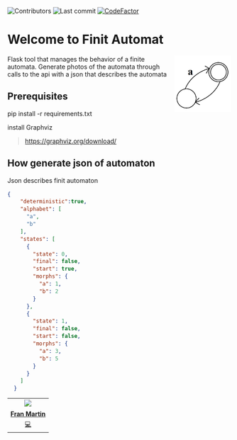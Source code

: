 
<!-- start project-info -->
<!--
project_title: Finit Automat
github_project: https://github.com/manudiv16/Finit_Automat
license: MIT
icon: /home/manu/PycharmProjects/Finit_Automat/doc/Thompson-kleene-star.svg
homepage: https://github.com/manudiv16/Finit_Automat
license-badge: False
contributors-badge: True
lastcommit-badge: True
codefactor-badge: True
--->

<!-- end project-info -->

<!-- start badges -->

![Contributors](https://img.shields.io/github/contributors-anon/manudiv16/Finit_Automat)
![Last commit](https://img.shields.io/github/last-commit/manudiv16/Finit_Automat)
[![CodeFactor](https://www.codefactor.io/repository/github/manudiv16/Finit_Automat/badge/master)](https://www.codefactor.io/repository/github/manudiv16/Finit_Automat/overview/master)
<!-- end badges -->

<!-- start description -->
# Welcome to Finit Automat
<img id="icon" width="128" height="128" align="right" src="doc/icon.png"/>
Flask tool that manages the behavior of a finite automata.
Generate photos of the automata through calls to the api 
with a json that describes the automata

<!-- end description -->

<!-- start prerequisites -->
## Prerequisites

pip install -r requirements.txt

install Graphviz
> https://graphviz.org/download/

<!-- end prerequisites -->

<!-- start installing -->


<!-- end installing -->

<!-- start using -->
## How generate json of automaton

Json describes finit automaton
```json
{
    "deterministic":true,
    "alphabet": [
      "a",
      "b"
    ],
    "states": [
      {
        "state": 0,
        "final": false,
        "start": true,
        "morphs": {
          "a": 1,
          "b": 2
        }
      },
      {
        "state": 1,
        "final": false,
        "start": false,
        "morphs": {
          "a": 3,
          "b": 5
        }
      }
    ]
  }
```

<!-- end using -->

<!-- start contributing -->


<!-- end contributing -->

<!-- start contributors -->


<!-- end contributors -->

<!-- start table-contributors -->

<table id="contributors">
	<tr id="info_avatar">
		<td id="manudiv16" align="center">
			<a href="https://github.com/manudiv16">
				<img src="https://avatars3.githubusercontent.com/u/38869988?v=4" width="100px"/>
			</a>
		</td>
	</tr>
	<tr id="info_name">
		<td id="manudiv16" align="center">
			<a href="https://github.com/manudiv16">
				<strong>Fran Martin</strong>
			</a>
		</td>
	</tr>
	<tr id="info_commit">
		<td id="manudiv16" align="center">
			<a href="/commits?author=manudiv16">
				<span id="role">💻</span>
			</a>
		</td>
	</tr>
</table>
<!-- end table-contributors -->
